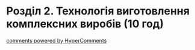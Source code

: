 <div id="hypercomments_widget" class="js-hypercomments-widget invisible"></div>

# Розділ 2. Технологія виготовлення комплексних виробів  (10 год)



<div class="js-hypercomments-container">
<a href="http://hypercomments.com" class="hc-link" title="comments widget">comments powered by HyperComments</a>
</div>